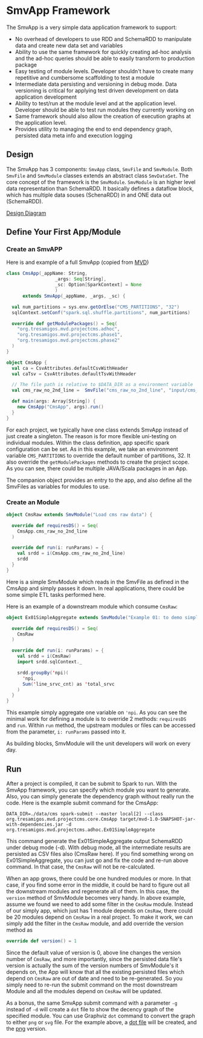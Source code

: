 # SmvApp Framework

The SmvApp is a very simple data application framework to support:

* No overhead of developers to use RDD and SchemaRDD to manipulate data and create new data set and variables
* Ability to use the same framework for quickly creating ad-hoc analysis and the ad-hoc queries should be able to easily transform to production package
* Easy testing of module levels. Developer shouldn't have to create many repetitive and cumbersome scaffolding to test a module
* Intermediate data persisting and versioning in debug mode. Data versioning is critical for applying test driven development on data application development
* Ability to test/run at the module level and at the application level. Developer should be able to test run modules they currently working on
* Same framework should also allow the creation of execution graphs at the application level. 
* Provides utility to managing the end to end dependency graph, persisted data meta info and execution logging

## Design

The SmvApp has 3 components: ```SmvApp``` class, ```SmvFile``` and ```SmvModule```. Both ```SmvFile``` and ```SmvModule``` classes extends an abstract class ```SmvDataSet```. 
The core concept of the framework is the ```SmvModule```. ```SmvModule``` is an higher level data representation than SchemaRDD. It basically defines a dataflow block, which has multiple data souses (SchenaRDD) in and ONE data out (SchemaRDD). 

[Design Diagram](appFramework.files/appFramework.svg)

## Define Your First App/Module

### Create an SmvAPP

Here is and example of a full SmvApp (copied from [MVD](https://github.com/TresAmigosSD/MVD))
```scala
class CmsApp(_appName: String,
                  _args: Seq[String],
                  _sc: Option[SparkContext] = None
                  )
      extends SmvApp(_appName, _args, _sc) {

  val num_partitions = sys.env.getOrElse("CMS_PARTITIONS", "32")
  sqlContext.setConf("spark.sql.shuffle.partitions", num_partitions)

  override def getModulePackages() = Seq(
    "org.tresamigos.mvd.projectcms.adhoc",
    "org.tresamigos.mvd.projectcms.phase1",
    "org.tresamigos.mvd.projectcms.phase2"
  )
}

object CmsApp {
  val ca = CsvAttributes.defaultCsvWithHeader
  val caTsv = CsvAttributes.defaultTsvWithHeader

  // The file path is relative to $DATA_DIR as a environment variable
  val cms_raw_no_2nd_line =  SmvFile("cms_raw_no_2nd_line", "input/cms_raw_no_2nd_line.csv", caTsv)

  def main(args: Array[String]) {
    new CmsApp("CmsApp", args).run()
  }
}
```

For each project, we typically have one class extends SmvApp instead of just create a singleton. The reason is for more flexible uni-testing on individual modules. Within the class definition, app specific spark configuration can be set. As in this example, we take an environment variable ```CMS_PARTITIONS``` to override the default number of partitions, 32. It also override the ```getModulePackages``` methods to create the project scope. As you can see, there could be multiple JAVA/Scala packages in an App.

The companion object provides an entry to the app, and also define all the SmvFiles as variables for modules to use. 

### Create an Module
```scala
object CmsRaw extends SmvModule("Load cms raw data") {

  override def requiresDS() = Seq(
    CmsApp.cms_raw_no_2nd_line
  )

  override def run(i: runParams) = {
    val srdd = i(CmsApp.cms_raw_no_2nd_line)
    srdd
  }
}
```
Here is a simple SmvModule which reads in the SmvFile as defined in the CmsApp and simply passes it down. In real applications, there could be some simple ETL tasks performed here. 

Here is an example of a downstream module which consume ```CmsRaw```:

```scala
object Ex01SimpleAggregate extends SmvModule("Example 01: to demo simple use") {

  override def requiresDS() = Seq(
    CmsRaw
  )

  override def run(i: runParams) = {
    val srdd = i(CmsRaw)
    import srdd.sqlContext._

    srdd.groupBy('npi)(
      'npi,
      Sum('line_srvc_cnt) as 'total_srvc
    )
  }
}
```

This example simply aggregate one variable on ```'npi```. As you can see the minimal work for defining a module is to override 2 methods: ```requiresDS``` and ```run```. Within ```run``` method, the upstream modules or files can be accessed from the parameter, ```i: runParams``` passed into it. 

As building blocks, SmvModule will the unit developers will work on every day. 

## Run 

After a project is compiled, it can be submit to Spark to run. With the SmvApp framework, you can specify which module you want to generate. Also, you can simply generate the dependency graph without really run the code. Here is the example submit command for the CmsApp:
```shell
DATA_DIR=./data/cms spark-submit --master local[2] --class org.tresamigos.mvd.projectcms.core.CmsApp target/mvd-1.0-SNAPSHOT-jar-with-dependencies.jar -d org.tresamigos.mvd.projectcms.adhoc.Ex01SimpleAggregate
```
This command generate the Ex01SimpleAggregate output SchemaRDD under debug mode (-d). With debug mode, all the intermediate results are persisted as CSV files also (CmsRaw here). If you find something wrong on Ex01SimpleAggregate, you can just go and fix the code and re-run above command. In that case, the ```CmsRaw``` will not be re-calculated.

When an app grows, there could be one hundred modules or more. In that case, if you find some error in the middle, it could be hard to figure out all the downstream modules and regenerate all of them. In this case, the ```version``` method of SmvModule becomes very handy. In above example, assume we found we need to add some filter in the ```CmsRaw``` module. Instead of our simply app, which just has 1 module depends on ```CmsRaw```, there could be 20 modules depend on ```CmsRaw``` in a real project. To make it work, we can simply add the filter in the ```CmsRaw``` module, and add override the version method as

```scala
override def version() = 1
```

Since the default value of version is 0, above line changes the version number of ```CmsRaw```, and more importantly, since the persisted data file's version is actually the sum of the version numbers of SmvModule's it depends on, the App will know that all the existing persisted files which depend on ```CmsRaw``` are out of date and need to be re-generated. So you simply need to re-run the submit command on the most downstream Module and all the modules depend on ```CmsRaw``` will be updated.

As a bonus, the same SmvApp submit command with a parameter ```-g``` instead of ```-d``` will create a ```dot``` file to show the decency graph of the specified module. You can use Graphviz ```dot``` command to convert the graph to either ```png``` or ```svg``` file. For the example above, a [dot file](appFramework.files/Ex01SimpleAggregate.dot) will be created, and the [png](appFramework.files/Ex01SimpleAggregate.png) version. 

